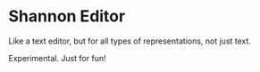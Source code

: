 # Shannon Editor

Like a text editor, but for all types of representations, not just text.

Experimental. Just for fun!

